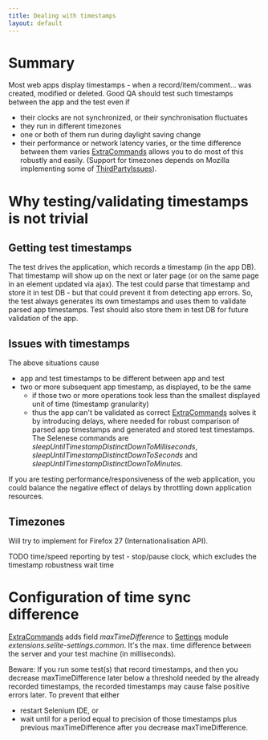 ```yaml
---
title: Dealing with timestamps
layout: default
---
```



# Summary #
Most web apps display timestamps - when a record/item/comment... was created, modified or deleted. Good QA should test such timestamps between the app and the test even if
  * their clocks are not synchronized, or their synchronisation fluctuates
  * they run in different timezones
  * one or both of them run during daylight saving change
  * their performance or network latency varies, or the time difference between them varies
[ExtraCommands](ExtraCommands) allows you to do most of this robustly and easily. (Support for timezones depends on Mozilla implementing some of [ThirdPartyIssues](ThirdPartyIssues)).

# Why testing/validating timestamps is not trivial #
## Getting test timestamps ##
The test drives the application, which records a timestamp (in the app DB). That timestamp will show up on the next or later page (or on the same page in an element updated via ajax). The test could parse that timestamp and store it in test DB - but that could prevent it from detecting app errors. So, the test always generates its own timestamps and uses them to validate parsed app timestamps. Test should also store them in test DB for future validation of the app.

## Issues with timestamps ##
The above situations cause
  * app and test timestamps to be different between app and test
  * two or more subsequent app timestamp, as displayed, to be the same
    * if those two or more operations took less than the smallest displayed unit of time (timestamp granularity)
    * thus the app can't be validated as correct
[ExtraCommands](ExtraCommands) solves it by introducing delays, where needed for robust comparison of parsed app timestamps and generated and stored test timestamps. The Selenese commands are _sleepUntilTimestampDistinctDownToMilliseconds_, _sleepUntilTimestampDistinctDownToSeconds_ and _sleepUntilTimestampDistinctDownToMinutes_.

If you are testing performance/responsiveness of the web application, you could balance the negative effect of delays by throttling down application resources.

## Timezones ##
Will try to implement for Firefox 27 (Internationalisation API).

TODO time/speed reporting by test - stop/pause clock, which excludes the timestamp robustness wait time

# Configuration of time sync difference #
[ExtraCommands](ExtraCommands) adds field _maxTimeDifference_ to [Settings](SettingsOverview) module _extensions.selite-settings.common_. It's  the max. time difference between the server and your test machine (in milliseconds).

Beware: If you run some test(s) that record timestamps, and then you decrease maxTimeDifference later below a threshold needed by the already recorded timestamps, the recorded timestamps may cause false positive errors later. To prevent that either
  * restart Selenium IDE, or
  * wait until for a period equal to precision of those timestamps plus previous maxTimeDifference
after you decrease maxTimeDifference.